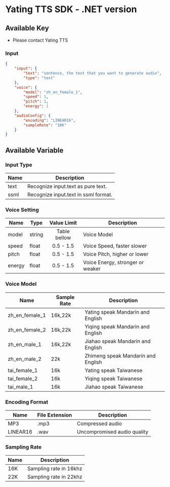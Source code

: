 # Yating TTS SDK - .NET version

## Available Key

- Please contact Yating TTS

### Input

```JSON
{
    "input": {
        "text": "sentence, the text that you want to generate audio",
        "type": "text"
    },
    "voice": {
        "model": "zh_en_female_1",
        "speed": 1,
        "pitch": 1,
        "energy": 1
    },
    "audioConfig": {
        "encoding": "LINEAR16",
        "sampleRate": "16K"
    }
}
```

## Available Variable

### Input Type

| Name | Description                          |
| ---- | ------------------------------------ |
| text | Recognize input.text as pure text.   |
| ssml | Recognize input.text in ssml format. |

### Voice Setting

| Name   | Type   | Value Limit  | Description                      |
| ------ | ------ | :----------: | -------------------------------- |
| model  | string | Table bellow | Voice Model                      |
| speed  | float  |  0.5 - 1.5   | Voice Speed, faster slower       |
| pitch  | float  |  0.5 - 1.5   | Voice Pitch, higher or lower     |
| energy | float  |  0.5 - 1.5   | Voice Energy, stronger or weaker |

### Voice Model

| Name           | Sample Rate | Description                        |
| -------------- | ----------- | ---------------------------------- |
| zh_en_female_1 | 16k,22k     | Yating speak Mandarin and English  |
| zh_en_female_2 | 16k,22k     | Yiqing speak Mandarin and English  |
| zh_en_male_1   | 16k,22k     | Jiahao speak Mandarin and English  |
| zh_en_male_2   | 22k         | Zhimeng speak Mandarin and English |
| tai_female_1   | 16k         | Yating speak Taiwanese             |
| tai_female_2   | 16k         | Yiqing speak Taiwanese             |
| tai_male_1     | 16k         | Jiahao speak Taiwanese             |

### Encoding Format

| Name     | File Extension | Description                 |
| -------- | -------------- | --------------------------- |
| MP3      | .mp3           | Compressed audio            |
| LINEAR16 | .wav           | Uncompromised audio quality |

### Sampling Rate

| Name | Description            |
| ---- | ---------------------- |
| 16K  | Sampling rate in 16khz |
| 22K  | Sampling rate in 22khz |
